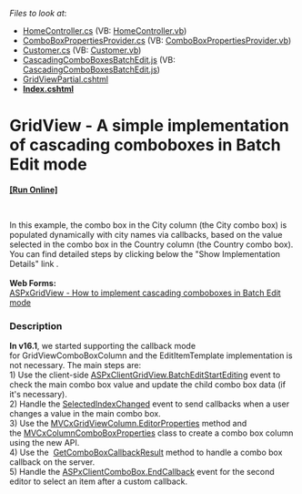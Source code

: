 <!-- default file list -->
*Files to look at*:

* [HomeController.cs](./CS/Controllers/HomeController.cs) (VB: [HomeController.vb](./VB/Controllers/HomeController.vb))
* [ComboBoxPropertiesProvider.cs](./CS/Models/ComboBoxPropertiesProvider.cs) (VB: [ComboBoxPropertiesProvider.vb](./VB/Models/ComboBoxPropertiesProvider.vb))
* [Customer.cs](./CS/Models/Customer.cs) (VB: [Customer.vb](./VB/Models/Customer.vb))
* [CascadingComboBoxesBatchEdit.js](./CS/Scripts/CascadingComboBoxesBatchEdit.js) (VB: [CascadingComboBoxesBatchEdit.js](./VB/Scripts/CascadingComboBoxesBatchEdit.js))
* [GridViewPartial.cshtml](./CS/Views/Home/GridViewPartial.cshtml)
* **[Index.cshtml](./CS/Views/Home/Index.cshtml)**
<!-- default file list end -->
# GridView - A simple implementation of cascading comboboxes in Batch Edit mode
<!-- run online -->
**[[Run Online]](https://codecentral.devexpress.com/t155879/)**
<!-- run online end -->


<br>
<p>In this example, the combo box in the City column (the City combo box) is populated dynamically with city names via callbacks, based on the value selected in the combo box in the Country column (the Country combo box).  <br>You can find detailed steps by clicking below the "Show Implementation Details" link .<br><br><strong>Web Forms: </strong><br><a href="https://www.devexpress.com/Support/Center/p/T124512">ASPxGridView - How to implement cascading comboboxes in Batch Edit mode</a></p>


<h3>Description</h3>

<p><strong>In&nbsp;v16.1</strong>, we started supporting the callback mode for&nbsp;GridViewComboBoxColumn and the EditItemTemplate implementation is not necessary.&nbsp;The main steps are:<br>1) Use the client-side&nbsp;<a href="https://documentation.devexpress.com/AspNet/DevExpressWebASPxGridViewScriptsASPxClientGridView_BatchEditStartEditingtopic.aspx">ASPxClientGridView.BatchEditStartEditing</a>&nbsp;event to check the main combo box value and update the child combo box data (if it's necessary).<br>2)&nbsp;Handle the&nbsp;<a href="https://documentation.devexpress.com/AspNet/DevExpressWebASPxEditorsScriptsASPxClientComboBox_SelectedIndexChangedtopic.aspx">SelectedIndexChanged</a>&nbsp;event to send callbacks when a user changes a value in the main combo box.<br>3) Use the&nbsp;<a href="https://docs.devexpress.com/AspNetMvc/DevExpress.Web.Mvc.MVCxGridViewColumn.EditorProperties">MVCxGridViewColumn.EditorProperties</a> method and the&nbsp;<a href="https://docs.devexpress.com/AspNetMvc/DevExpress.Web.Mvc.MVCxColumnComboBoxProperties">MVCxColumnComboBoxProperties</a>&nbsp;class to create a combo box column using the new API.<br>4) Use the&nbsp;&nbsp;<a href="http://help.devexpress.com/#AspNet/DevExpressWebMvcGridExtensionBase_GetComboBoxCallbackResulttopic">GetComboBoxCallbackResult</a>&nbsp;method to handle a combo box callback on the server.<br>5)&nbsp;Handle the&nbsp;<a href="https://documentation.devexpress.com/AspNet/DevExpressWebASPxEditorsScriptsASPxClientComboBox_EndCallbacktopic.aspx">ASPxClientComboBox.EndCallback</a>&nbsp;event for the second editor to select an item after a custom callback.</p>

<br/>


